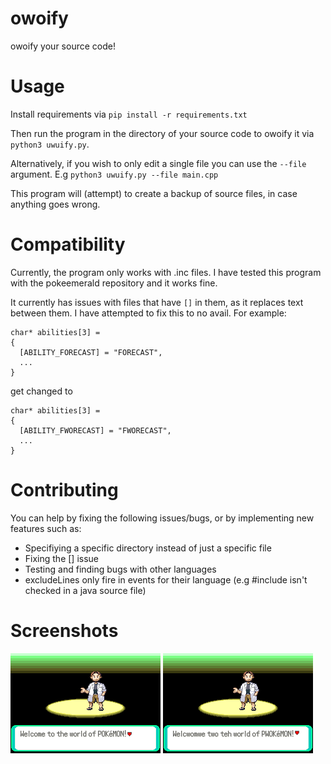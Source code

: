 # owoify
owoify your source code!

# Usage

Install requirements via `pip install -r requirements.txt`

Then run the program in the directory of your source code to owoify it via `python3 uwuify.py`.

Alternatively, if you wish to only edit a single file you can use the `--file` argument. E.g `python3 uwuify.py --file main.cpp`

This program will (attempt) to create a backup of source files, in case anything goes wrong.

# Compatibility

Currently, the program only works with .inc files. I have tested this program with the pokeemerald repository and it works fine.

It currently has issues with files that have `[]` in them, as it replaces text between them. I have attempted to fix this to no avail. For example:

```
char* abilities[3] =
{
  [ABILITY_FORECAST] = "FORECAST",
  ...
}
```
get changed to 
```
char* abilities[3] =
{
  [ABILITY_FWORECAST] = "FWORECAST",
  ...
}
```

# Contributing

You can help by fixing the following issues/bugs, or by implementing new features such as:

- Specifiying a specific directory instead of just a specific file
- Fixing the [] issue
- Testing and finding bugs with other languages
- excludeLines only fire in events for their language (e.g #include isn't checked in a java source file)

# Screenshots
![Image of pokemon emerald. Will add alt text later](pokeemerald.png)
![Image of pokemon emerald owoified. Will add alt text later](pokeemerald_owo.png)
